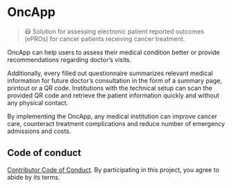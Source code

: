 
# OncApp

> 😷 Solution for assessing electronic patient reported outcomes (ePROs) for cancer patients receiving cancer treatment.

OncApp can help users to assess their medical condition better or provide recommendations regarding doctor’s visits.

Additionally, every filled out questionnaire summarizes relevant medical information for future doctor’s consultation in the form of a summary page, printout or a QR code. Institutions with the technical setup can scan the provided QR code and retrieve the patient information quickly and without any physical contact.

By implementing the OncApp, any medical institution can improve cancer care, counteract treatment complications and reduce number of emergency admissions and costs.

## Code of conduct

[Contributor Code of Conduct](./CODE-OF-CONDUCT.md). By participating in this project, you agree to abide by its terms.
